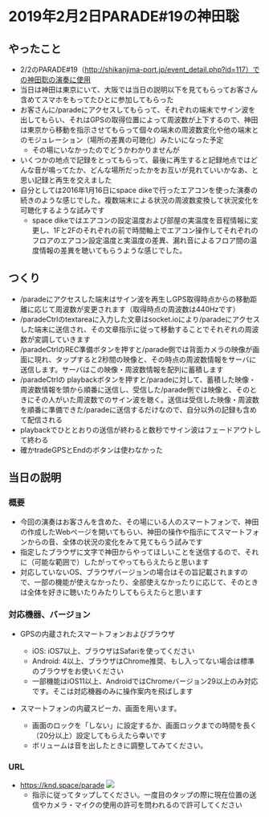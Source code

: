 # 2019年2月2日PARADE#19の神田聡



## やったこと

- 2/2のPARADE#19（http://shikanjima-port.jp/event_detail.php?id=117）での神田聡の演奏に使用
- 当日は神田は東京にいて、大阪では当日の説明以下を見てもらってお客さん含めてスマホをもってたひとに参加してもらった
- お客さんに/paradeにアクセスしてもらって、それぞれの端末でサイン波を出してもらい、それはGPSの取得位置によって周波数が上下するので、神田は東京から移動を指示させてもらって個々の端末の周波数変化や他の端末とのモジュレーション（場所の差異の可聴化）みたいになった予定
  - その場にいなかったのでどうかわかりませんが
- いくつかの地点で記録をとってもらって、最後に再生すると記録地点ではどんな音が鳴ってたか、どんな場所だったかをお互いが見れていいかなあ、と思い記録と再生を交えました
- 自分としては2016年1月16日にspace dikeで行ったエアコンを使った演奏の続きのような感じでした。複数端末による状況の周波数変換して状況変化を可聴化するような試みです
  - space dikeではエアコンの設定温度および部屋の実温度を音程情報に変更し、1Fと2Fのそれぞれの前で時間軸上でエアコン操作してそれぞれのフロアのエアコン設定温度と実温度の差異、漏れ音によるフロア間の温度情報の差異を聴いてもらうような感じでした。

## つくり

- /paradeにアクセスした端末はサイン波を再生しGPS取得時点からの移動距離に応じて周波数が変更されます（取得時点の周波数は440Hzです）
- /paradeCtrlのtextareaに入力した文章はsocket.ioにより/paradeにアクセスした端末に送信され、その文章指示に従って移動することでそれぞれの周波数が変調していきます
- /paradeCtrlのREC準備ボタンを押すと/parade側では背面カメラの映像が画面に現れ、タップすると2秒間の映像と、その時点の周波数情報をサーバに送信します。サーバはこの映像・周波数情報を配列に蓄積します
- /paradeCtrlの playbackボタンを押すと/paradeに対して、蓄積した映像・周波数情報を頭から順番に送信し、受信した/parade側では映像と、そのときにその人がいた周波数でのサイン波を聴く。送信は受信した映像・周波数を順番に準備できた/paradeに送信するだけなので、自分以外の記録も含めて配信される
- playbackでひととおりの送信が終わると数秒でサイン波はフェードアウトして終わる
- 確かtradeGPSとEndのボタンは使わなかった



## 当日の説明

### 概要

* 今回の演奏はお客さんを含めた、その場にいる人のスマートフォンで、神田の作成したWebページを開いてもらい、神田の操作や指示にてスマートフォンからの音、全体の状況の変化をみて見てもらう試みです
* 指定したブラウザに文字で神田からやってほしいことを送信するので、それに（可能な範囲で）したがってやってもらえたらと思います
* 対応していないOS、ブラウザバージョンの場合はその旨記載されますので、一部の機能が使えなかったり、全部使えなかったりに応じて、そのときは全体を好きに聴いたりみたりしてもらえたらと思います

### 対応機器、バージョン

* GPSの内蔵されたスマートフォンおよびブラウザ
    * iOS: iOS7以上、ブラウザはSafariを使ってください
    * Android: 4以上、ブラウザはChrome推奨、もし入ってない場合は標準のブラウザをお使いください
    * 一部機能はiOS11以上、AndroidではChromeバージョン29以上のみ対応です。そこは対応機器のみに操作案内を飛ばします

* スマートフォンの内蔵スピーカ、画面を用います。
    * 画面のロックを「しない」に設定するか、画面ロックまでの時間を長く（20分以上）設定してもらえたら幸いです
    * ボリュームは音を出したときに調整してみてください。



### URL

* https://knd.space/parade  ![](https://i.imgur.com/qXFsfko.png)
    * 指示に従ってタップしてください。一度目のタップの際に現在位置の送信やカメラ・マイクの使用の許可を問われるので許可してください
